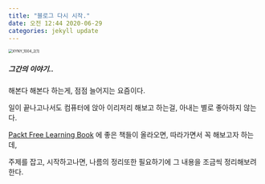 ```yaml
---
title: "블로그 다시 시작."
date: 오전 12:44 2020-06-29
categories: jekyll update
---
```


<img src="C:\Users\Myunggu Kang\AppData\Local\Microsoft\Windows\INetCache\IE\G75TDHTW\XYNY_1004_2[1].jpg" alt="XYNY_1004_2[1]" style="zoom:50%;" />



##### 그간의 이야기..

해본다 해본다 하는게, 점점 늘어지는 요즘이다.

일이 끝나고나서도 컴퓨터에 앉아 이리저리 해보고 하는걸, 아내는 별로 좋아하지 않는다.

[Packt Free Learning Book](https://www.packtpub.com/free-learning) 에 좋은 책들이 올라오면, 따라가면서 꼭 해보고자 하는데,

주제를 잡고, 시작하고나면, 나름의 정리또한 필요하기에 그 내용을 조금씩 정리해보려 한다.



















